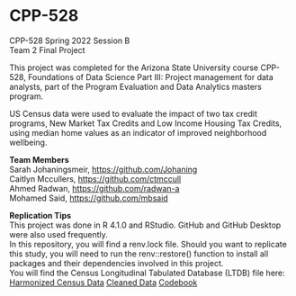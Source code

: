 # CPP-528
CPP-528 Spring 2022 Session B
<br>
Team 2 Final Project

This project was completed for the Arizona State University course CPP-528, Foundations of Data Science Part III: Project management for data analysts, part of the Program Evaluation and Data Analytics masters program.

US Census data were used to evaluate the impact of two tax credit programs, New Market Tax Credits and Low Income Housing Tax Credits, using median home values as an indicator of improved neighborhood wellbeing. 

**Team Members**
<br>
Sarah Johaningsmeir, https://github.com/Johaning
<br>
Caitlyn Mccullers, https://github.com/ctmccull
<br>
Ahmed Radwan, https://github.com/radwan-a
<br>
Mohamed Said, https://github.com/mbsaid


**Replication Tips**
<br>
This project was done in R 4.1.0 and RStudio. GitHub and GitHub Desktop were also used frequently.
<br>
In this repository, you will find a renv.lock file. Should you want to replicate this study, you will need to run the renv::restore() function to install all packages and their dependencies involved in this project.
<br>
You will find the Census Longitudinal Tabulated Database (LTDB) file here:
[Harmonized Census Data](/data/raw)
[Cleaned Data](/data/rodeo)
[Codebook](https://watts-college.github.io/cpp-528-spr-2022/data/LTDB-codebook.pdf)
